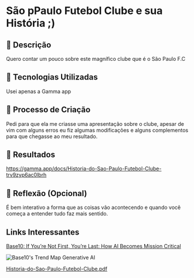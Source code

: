 # São pPaulo Futebol Clube e sua História ;)

## 📒 Descrição
Quero contar um pouco sobre este magnífico clube que é o São Paulo F.C

## 🤖 Tecnologias Utilizadas
Usei apenas a Gamma app

## 🧐 Processo de Criação
Pedi para que ela me criasse uma apresentação sobre o clube, apesar de vim com alguns erros eu fiz algumas modificações e
alguns complementos para que chegasse ao meu resultado.

## 🚀 Resultados
https://gamma.app/docs/Historia-do-Sao-Paulo-Futebol-Clube-trv9zyp6ac0lbrh

## 💭 Reflexão (Opcional)
É bem interativo a forma que as coisas vão acontecendo e quando você começa a entender tudo faz mais
sentido.



## Links Interessantes

[Base10: If You’re Not First, You’re Last: How AI Becomes Mission Critical](https://base10.vc/post/generative-ai-mission-critical/)

![Base10's Trend Map Generative AI](https://github.com/digitalinnovationone/lab-natty-or-not/assets/730492/f4df26e8-f8f7-4419-8252-c69d73ea930c)

[Historia-do-Sao-Paulo-Futebol-Clube.pdf](https://github.com/EuGabis/lab-natty-or-not/files/15285153/Historia-do-Sao-Paulo-Futebol-Clube.pdf)
